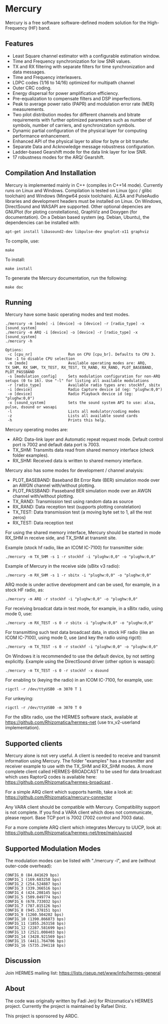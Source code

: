 # Mercury

Mercury is a free software software-defined modem solution for the High-Frequency (HF) band.

## Features

- Least Square channel estimator with a configurable estimation window.
- Time and Frequency synchronization for low SNR values.
- TX and RX filtering with separate filters for time synchronization and data messages.
- Time and Frequency interleavers.
- LDPC codes (1/16 to 14/16) optimized for multipath channel
- Outer CRC coding.
- Energy dispersal for power amplification efficiency.
- Pre-equalization to compensate filters and DSP imperfections.
- Peak to average power ratio (PAPR) and modulation error rate (MER) measurements.
- Two pilot distribution modes for different channels and bitrate requirements with further optimized parameters such as number of symbols, number of carriers, and synchronization symbols.
- Dynamic partial configuration of the physical layer for computing performance enhancement.
- Enhanced API of the physical layer to allow for byte or bit transfer.
- Separate Data and Acknowledge message robustness configuration.
- Ladder-based Gearshift mode for the data link layer for low SNR.
- 17 robustness modes for the ARQ/ Gearshift.


## Compilation And Installation

Mercury is implemented mainly in C++ (compiles in C++14 mode). Currently runs on Linux and Windows.
Compilation is tested on Linux (gcc / glibc toolchain) and Windows (Mingw64 posix toolchain). ALSA and PulseAudio libraries and development headers must be installed on Linux. On Windows, DirectSound and WASAPI are supported.
Other optional depencies are GNUPlot (for ploting constellations), GraphViz and Doxygen (for documentation). On
a Debian based system (eg. Debian, Ubuntu), the dependencies can be installed with:

```
apt-get install libasound2-dev libpulse-dev gnuplot-x11 graphviz
```
To compile, use:

```
make
```

To install:

```
make install
```

To generate the Mercury documentation, run the following:

```
make doc
```

## Running

Mercury have some basic operating modes and test modes.

```
./mercury -m [mode] -i [device] -o [device] -r [radio_type] -x [sound_system]
./mercury -m ARQ -i [device] -o [device] -r [radio_type] -x [sound_system]
./mercury -h

Options:
 -c [cpu_nr]                Run on CPU [cpu_br]. Defaults to CPU 3. Use -1 to disable CPU selection
 -m [mode]                  Available operating modes are: ARQ, TX_SHM, RX_SHM, TX_TEST, RX_TEST, TX_RAND, RX_RAND, PLOT_BASEBAND, PLOT_PASSBAND
 -s [modulation_config]     Sets modulation configuration for non-ARQ setups (0 to 16). Use "-l" for listing all available modulations
 -r [radio_type]            Available radio types are: stockhf, sbitx
 -i [device]                Radio Capture device id (eg: "plughw:0,0")
 -o [device]                Radio Playback device id (eg: "plughw:0,0")
 -x [sound_system]          Sets the sound system API to use: alsa, pulse, dsound or wasapi
 -l                         Lists all modulator/coding modes
 -z                         Lists all available sound cards
 -h                         Prints this help.

```

Mercury operating modes are:
- ARQ: Data-link layer and Automatic repeat request mode. Default control port is 7002 and default data port is 7003.
- TX_SHM: Transmits data read from shared memory interface (check folder examples).
- RX_SHM: Received data is written to shared memory interface.

Mercury also has some modes for development / channel analysis:
- PLOT_BASEBAND: Baseband Bit Error Rate (BER) simulation mode over an AWGN channel with/without plotting.
- PLOT_PASSBAND: Passeband BER simulation mode over an AWGN channel with/without plotting.
- TX_RAND: Transmission test using random data as source
- RX_RAND: Data reception test (supports plotting constelation)
- TX_TEST: Data transmission test (a moving byte set to 1, all the rest zeros)
- RX_TEST: Data reception test

For using the shared memory interface, Mercury should be started in mode RX_SHM in receive side, and TX_SHM at transmit site. 

Example (stock hf radio, like an ICOM IC-7100) for transmitter side:
```
./mercury -m TX_SHM -s 1 -r stockhf -i "plughw:0,0" -o "plughw:0,0"
```

Example of Mercury in the receive side (sBitx v3 radio):
```
./mercury -m RX_SHM -s 1 -r sbitx -i "plughw:0,0" -o "plughw:0,0"
```

ARQ mode is under active development and can be used, for example, in a stock HF radio, as:

```
./mercury -m ARQ -r stockhf -i "plughw:0,0" -o "plughw:0,0"
```

For receiving broadcat data in test mode, for example, in a sBitx radio, using mode 0, use:

```
./mercury -m RX_TEST -s 0 -r sbitx -i "plughw:0,0" -o "plughw:0,0"
```

For transmitting such test data broadcast data, in stock HF radio (like an ICOM IC-7100), using mode 0, use (and key the radio using rigctl):

```
./mercury -m TX_TEST -s 0 -r stockhf -i "plughw:0,0" -o "plughw:0,0"
```

On Windows it is recommended to use the default device, by not setting explicitly. Example using the DirectSound driver (other option is wasapi):

```
./mercury -m TX_TEST -s 0 -r stockhf -x dsound
```

For enabling tx (keying the radio) in an ICOM IC-7100, for example, use:

```
rigctl -r /dev/ttyUSB0 -m 3070 T 1
```

For unkeying:

```
rigctl -r /dev/ttyUSB0 -m 3070 T 0
```

For the sBitx radio, use the HERMES software stack, available at https://github.com/Rhizomatica/hermes-net (use trx_v2-userland implementation).

## Supported clients

Mercury alone is not very useful. A client is needed to receive and transmit information using Mercury. The folder "examples" has a transmitter and receiver example
to use with the TX_SHM and RX_SHM modes. A more complete client called HERMES-BROADCAST to be used for data broadcast which uses RaptorQ codes is available here: https://github.com/Rhizomatica/hermes-broadcast .

For a simple ARQ client which supports hamlib, take a look at: https://github.com/Rhizomatica/mercury-connector

Any VARA client should be compatible with Mercury. Compatibility support is not complete. If you
find a VARA client which does not communicate, please report. Base TCP port is 7002 (7002 control and 7003 data).

For a more complete ARQ client which integrates Mercury to UUCP, look at: https://github.com/Rhizomatica/hermes-net/tree/main/uucpd


## Supported Modulation Modes

The modulation modes can be listed with "./mercury -l", and are (without outer-code overhead):

```
CONFIG_0 (84.841629 bps)
CONFIG_1 (169.683258 bps)
CONFIG_2 (254.524887 bps)
CONFIG_3 (339.366516 bps)
CONFIG_4 (424.208145 bps)
CONFIG_5 (509.049774 bps)
CONFIG_6 (678.733032 bps)
CONFIG_7 (787.815126 bps)
CONFIG_8 (945.378151 bps)
CONFIG_9 (1260.504202 bps)
CONFIG_10 (1390.866873 bps)
CONFIG_11 (1855.263158 bps)
CONFIG_12 (2287.581699 bps)
CONFIG_13 (2521.008403 bps)
CONFIG_14 (3428.921569 bps)
CONFIG_15 (4411.764706 bps)
CONFIG_16 (5735.294118 bps)
```

## Discussion

Join HERMES mailing list:
https://lists.riseup.net/www/info/hermes-general


## About

The code was originally written by Fadi Jerji for Rhizomatica's HERMES project. Currently the project is maintained by Rafael Diniz.

This project is sponsored by ARDC.
